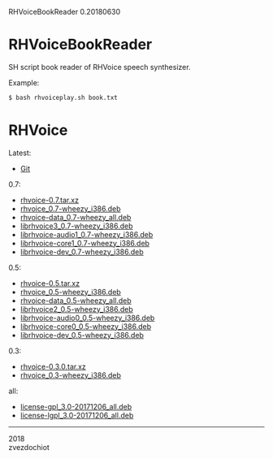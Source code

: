 RHVoiceBookReader
0.20180630

# RHVoiceBookReader

SH script book reader of RHVoice speech synthesizer.

Example:

```bash
$ bash rhvoiceplay.sh book.txt
```

# RHVoice

Latest:

* [Git](https://github.com/Olga-Yakovleva/RHVoice)

0.7:

* [rhvoice-0.7.tar.xz](https://sourceforge.net/projects/debiannoofficial/files/src/sound/speak/rhvoice-0.7.tar.xz)
* [rhvoice_0.7-wheezy_i386.deb](https://sourceforge.net/projects/debiannoofficial/files/wheezy-update/sound/rhvoice_0.7-wheezy_i386.deb)
* [rhvoice-data_0.7-wheezy_all.deb](https://sourceforge.net/projects/debiannoofficial/files/wheezy-update/sound/rhvoice-data_0.7-wheezy_all.deb)
* [librhvoice3_0.7-wheezy_i386.deb](https://sourceforge.net/projects/debiannoofficial/files/wheezy-update/libs/librhvoice3_0.7-wheezy_i386.deb)
* [librhvoice-audio1_0.7-wheezy_i386.deb](https://sourceforge.net/projects/debiannoofficial/files/wheezy-update/libs/librhvoice-audio1_0.7-wheezy_i386.deb)
* [librhvoice-core1_0.7-wheezy_i386.deb](https://sourceforge.net/projects/debiannoofficial/files/wheezy-update/libs/librhvoice-core1_0.7-wheezy_i386.deb)
* [librhvoice-dev_0.7-wheezy_i386.deb](https://sourceforge.net/projects/debiannoofficial/files/wheezy-update/libdevel/librhvoice-dev_0.7-wheezy_i386.deb)

0.5:

* [rhvoice-0.5.tar.xz](https://sourceforge.net/projects/debiannoofficial/files/src/sound/speak/rhvoice-0.5.tar.xz)
* [rhvoice_0.5-wheezy_i386.deb](https://sourceforge.net/projects/debiannoofficial/files/wheezy-update/sound/rhvoice_0.5-wheezy_i386.deb)
* [rhvoice-data_0.5-wheezy_all.deb](https://sourceforge.net/projects/debiannoofficial/files/wheezy-update/sound/rhvoice-data_0.5-wheezy_all.deb)
* [librhvoice2_0.5-wheezy_i386.deb](https://sourceforge.net/projects/debiannoofficial/files/wheezy-update/libs/librhvoice2_0.5-wheezy_i386.deb)
* [librhvoice-audio0_0.5-wheezy_i386.deb](https://sourceforge.net/projects/debiannoofficial/files/wheezy-update/libs/librhvoice-audio0_0.5-wheezy_i386.deb)
* [librhvoice-core0_0.5-wheezy_i386.deb](https://sourceforge.net/projects/debiannoofficial/files/wheezy-update/libs/librhvoice-core0_0.5-wheezy_i386.deb)
* [librhvoice-dev_0.5-wheezy_i386.deb](https://sourceforge.net/projects/debiannoofficial/files/wheezy-update/libdevel/librhvoice-dev_0.5-wheezy_i386.deb)

0.3:

* [rhvoice-0.3.0.tar.xz](https://sourceforge.net/projects/debiannoofficial/files/src/sound/speak/rhvoice-0.3.0.tar.xz)
* [rhvoice_0.3-wheezy_i386.deb](https://sourceforge.net/projects/debiannoofficial/files/wheezy-update/sound/rhvoice_0.3-wheezy_i386.deb)

all:

* [license-gpl_3.0-20171206_all.deb](https://sourceforge.net/projects/debiannoofficial/files/wheezy-update/doc/license-gpl_3.0-20171206_all.deb)
* [license-lgpl_3.0-20171206_all.deb](https://sourceforge.net/projects/debiannoofficial/files/wheezy-update/doc/license-lgpl_3.0-20171206_all.deb)

---  
2018  
zvezdochiot

